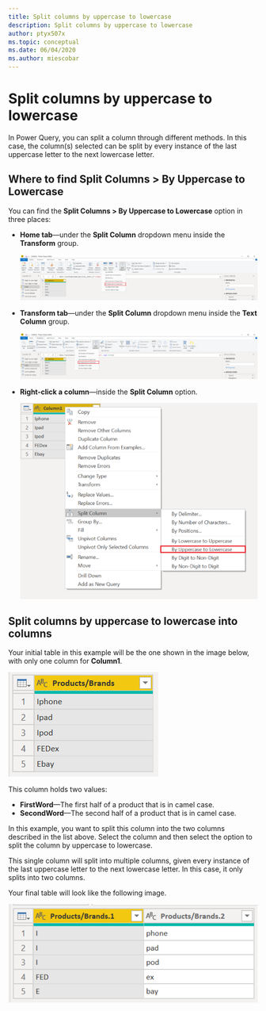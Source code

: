 ```yaml
---
title: Split columns by uppercase to lowercase
description: Split columns by uppercase to lowercase
author: ptyx507x
ms.topic: conceptual
ms.date: 06/04/2020
ms.author: miescobar
---
```


# Split columns by uppercase to lowercase

In Power Query, you can split a column through different methods.
In this case, the column(s) selected can be split by every instance of the last uppercase letter to the next lowercase letter.

## Where to find Split Columns > By Uppercase to Lowercase

You can find the **Split Columns > By Uppercase to Lowercase** option in three places:

* **Home tab**&mdash;under the **Split Column** dropdown menu inside the **Transform** group.

   ![Image shows By Uppercase to Lowercase under the Home tab.](images/sc-home-ul.png)

* **Transform tab**&mdash;under the **Split Column** dropdown menu inside the **Text Column** group.

   ![Image shows By Uppercase to Lowercase under the Transform tab.](images/sc-transform-ul.png)

* **Right-click a column**&mdash;inside the **Split Column** option.

   ![Image shows By Uppercase to Lowercase when right-clicking a column.](images/sc-rightclick-ul.png)

## Split columns by uppercase to lowercase into columns 

Your initial table in this example will be the one shown in the image below, with only one column for **Column1**. 

![Image showing table with Products/Brands column, with five rows, with the Word column containing the first and second half of the word.](images/sc-before-ul.png)

This column holds two values:

* **FirstWord**&mdash;The first half of a product that is in camel case.
* **SecondWord**&mdash;The second half of a product that is in camel case.

In this example, you want to split this column into the two columns described in the list above. Select the column and then select the option to split the column by uppercase to lowercase.

This single column will split into multiple columns, given every instance of the last uppercase letter to the next lowercase letter. In this case, it only splits into two columns.

Your final table will look like the following image.

![Image showing Products/Brands.1 and Products/Brands.2 columns, with the first and second half of the word separated into the two columns.](images/sc-after-ul.png)

